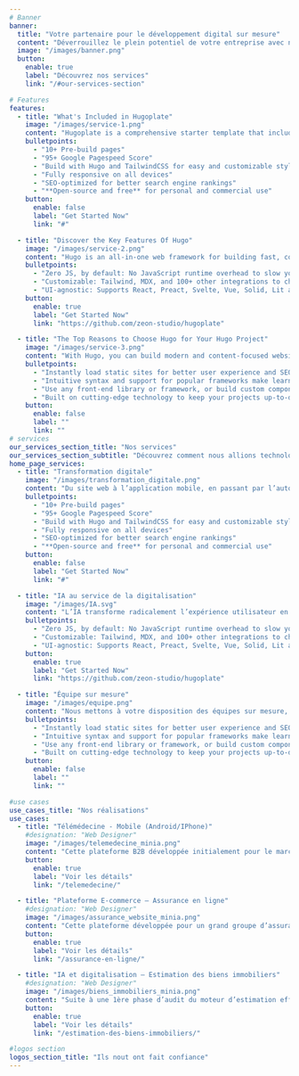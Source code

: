 ```yaml
---
# Banner
banner:
  title: "Votre partenaire pour le développement digital sur mesure"
  content: "Déverrouillez le plein potentiel de votre entreprise avec nos équipes expertes"
  image: "/images/banner.png"
  button:
    enable: true
    label: "Découvrez nos services"
    link: "/#our-services-section"

# Features
features:
  - title: "What's Included in Hugoplate"
    image: "/images/service-1.png"
    content: "Hugoplate is a comprehensive starter template that includes everything you need to get started with your Hugo project. What's Included in Hugoplate"
    bulletpoints:
      - "10+ Pre-build pages"
      - "95+ Google Pagespeed Score"
      - "Build with Hugo and TailwindCSS for easy and customizable styling"
      - "Fully responsive on all devices"
      - "SEO-optimized for better search engine rankings"
      - "**Open-source and free** for personal and commercial use"
    button:
      enable: false
      label: "Get Started Now"
      link: "#"

  - title: "Discover the Key Features Of Hugo"
    image: "/images/service-2.png"
    content: "Hugo is an all-in-one web framework for building fast, content-focused websites. It offers a range of exciting features for developers and website creators. Some of the key features are:"
    bulletpoints:
      - "Zero JS, by default: No JavaScript runtime overhead to slow you down."
      - "Customizable: Tailwind, MDX, and 100+ other integrations to choose from."
      - "UI-agnostic: Supports React, Preact, Svelte, Vue, Solid, Lit and more."
    button:
      enable: true
      label: "Get Started Now"
      link: "https://github.com/zeon-studio/hugoplate"

  - title: "The Top Reasons to Choose Hugo for Your Hugo Project"
    image: "/images/service-3.png"
    content: "With Hugo, you can build modern and content-focused websites without sacrificing performance or ease of use."
    bulletpoints:
      - "Instantly load static sites for better user experience and SEO."
      - "Intuitive syntax and support for popular frameworks make learning and using Hugo a breeze."
      - "Use any front-end library or framework, or build custom components, for any project size."
      - "Built on cutting-edge technology to keep your projects up-to-date with the latest web standards."
    button:
      enable: false
      label: ""
      link: ""
# services
our_services_section_title: "Nos services"
our_services_section_subtitle: "Découvrez comment nous allions technologie et expertise pour propulser votre entreprise vers une transformation numérique réussie."
home_page_services:
  - title: "Transformation digitale"
    image: "/images/transformation_digitale.png"
    content: "Du site web à l’application mobile, en passant par l’automatisation des processus internes, nous concevons des solutions sur mesure pour répondre aux besoins de chaque organisation. Que ce soit pour améliorer la productivité ou enrichir l’expérience client, nos outils digitaux vous permettent d’accélérer votre transformation numérique tout en restant compétitif."
    bulletpoints:
      - "10+ Pre-build pages"
      - "95+ Google Pagespeed Score"
      - "Build with Hugo and TailwindCSS for easy and customizable styling"
      - "Fully responsive on all devices"
      - "SEO-optimized for better search engine rankings"
      - "**Open-source and free** for personal and commercial use"
    button:
      enable: false
      label: "Get Started Now"
      link: "#"

  - title: "IA au service de la digitalisation"
    image: "/images/IA.svg"
    content: "L’IA transforme radicalement l’expérience utilisateur en facilitant la digitalisation à travers des outils interactifs comme les chatbots et les assistants virtuels. Ces solutions alimentées par l’IA offrent des réponses instantanées, personnalisées et disponibles 24/7, améliorant ainsi l’engagement et la satisfaction des clients."
    bulletpoints:
      - "Zero JS, by default: No JavaScript runtime overhead to slow you down."
      - "Customizable: Tailwind, MDX, and 100+ other integrations to choose from."
      - "UI-agnostic: Supports React, Preact, Svelte, Vue, Solid, Lit and more."
    button:
      enable: true
      label: "Get Started Now"
      link: "https://github.com/zeon-studio/hugoplate"

  - title: "Équipe sur mesure"
    image: "/images/equipe.png"
    content: "Nous mettons à votre disposition des équipes sur mesure, composées des meilleurs experts là où ils vivent dans le monde entier. Que ce soit en Algérie ou en France, nos collaborateurs qualifiés vous offrent flexibilité, réactivité et expertise technique. Nous créons des équipes performantes et adaptées à vos projet."
    bulletpoints:
      - "Instantly load static sites for better user experience and SEO."
      - "Intuitive syntax and support for popular frameworks make learning and using Hugo a breeze."
      - "Use any front-end library or framework, or build custom components, for any project size."
      - "Built on cutting-edge technology to keep your projects up-to-date with the latest web standards."
    button:
      enable: false
      label: ""
      link: ""

#use cases
use_cases_title: "Nos réalisations"
use_cases:
  - title: "Télémédecine​ - Mobile (Android/IPhone)"
    #designation: "Web Designer"
    image: "/images/telemedecine_minia.png"
    content: "Cette plateforme B2B développée initialement pour le marché de Hong-Kong mais qui s’ouvre  aussi au marché européen, permet la mise en relation les salariés des entreprises avec des thérapeutes afin de garantir le bien-être et la qualité de vie de ses employés.​.."
    button:
      enable: true
      label: "Voir les détails"
      link: "/telemedecine/"

  - title: "Plateforme E-commerce – Assurance en ligne​"
    #designation: "Web Designer"
    image: "/images/assurance_website_minia.png"
    content: "Cette plateforme développée pour un grand groupe d’assurance propose une application B2C pour la vente de contrats d’assurance voyage en ligne ainsi que la gestion des espaces clients et un backoffice pour l'administration des produits d'assurance.​.."
    button:
      enable: true
      label: "Voir les détails"
      link: "/assurance-en-ligne/"

  - title: "IA et digitalisation – Estimation des biens immobiliers​"
    #designation: "Web Designer"
    image: "/images/biens_immobiliers_minia.png"
    content: "Suite à une 1ère phase d’audit du moteur d’estimation effectuée par nos experts, ce groupe immobilier français nous a mandaté pour mettre en œuvre nos recommandations et conclusions de l’audit : Il s’agit de la refonte du modèle d’intelligence artificielle..."
    button:
      enable: true
      label: "Voir les détails"
      link: "/estimation-des-biens-immobiliers/"

#logos section
logos_section_title: "Ils nout ont fait confiance"
---
```

